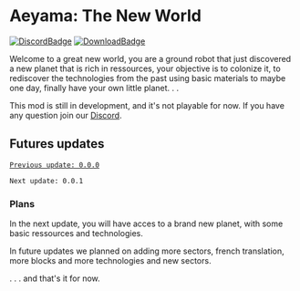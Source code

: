 # Aeyama: The New World

[![DiscordBadge]][Discord] [![DownloadBadge]][Download]

Welcome to a great new world, you are a ground robot that just discovered a new planet that is rich in ressources, your objective is to colonize it, to rediscover the technologies from the past using basic materials to maybe one day, finally have your own little planet. . .

This mod is still in development, and it's not playable for now. If you have any question join our [Discord].

## Futures updates

[`Previous update: 0.0.0`][Download]

`Next update: 0.0.1`

### Plans

In the next update, you will have acces to a brand new planet, with some basic ressources and technologies.

In future updates we planned on adding more sectors, french translation, more blocks and more technologies and new sectors.

. . . and that's it for now.

<!---------------------------------------------------------------------------------->

[Discord]: https://discord.gg/rNhkswkJst
[Download]: https://github.com/FredyJabe/aeyama/releases/latest
[DiscordBadge]: https://img.shields.io/discord/1061344630987292835?color=287e29&label=Discord&logo=Discord&style=for-the-badge
[DownloadBadge]: https://img.shields.io/github/downloads/FredyJabe/aeyama/total?color=287e29&logo=github&style=for-the-badge
[LastCommit]:https://img.shields.io/github/last-commit/fredyjabe/aeyama
